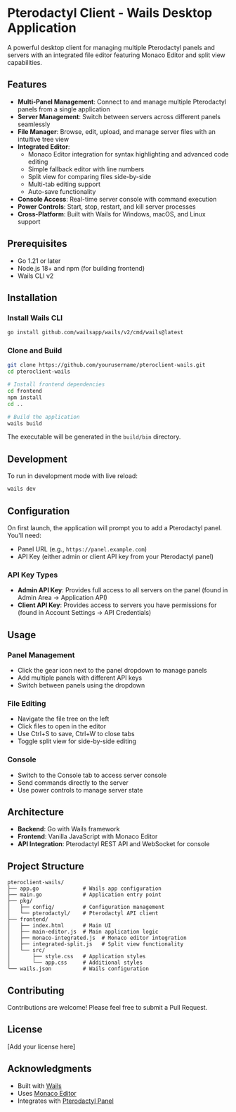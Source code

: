# Pterodactyl Client - Wails Desktop Application

A powerful desktop client for managing multiple Pterodactyl panels and servers with an integrated file editor featuring Monaco Editor and split view capabilities.

## Features

- **Multi-Panel Management**: Connect to and manage multiple Pterodactyl panels from a single application
- **Server Management**: Switch between servers across different panels seamlessly
- **File Manager**: Browse, edit, upload, and manage server files with an intuitive tree view
- **Integrated Editor**: 
  - Monaco Editor integration for syntax highlighting and advanced code editing
  - Simple fallback editor with line numbers
  - Split view for comparing files side-by-side
  - Multi-tab editing support
  - Auto-save functionality
- **Console Access**: Real-time server console with command execution
- **Power Controls**: Start, stop, restart, and kill server processes
- **Cross-Platform**: Built with Wails for Windows, macOS, and Linux support

## Prerequisites

- Go 1.21 or later
- Node.js 18+ and npm (for building frontend)
- Wails CLI v2

## Installation

### Install Wails CLI

```bash
go install github.com/wailsapp/wails/v2/cmd/wails@latest
```

### Clone and Build

```bash
git clone https://github.com/yourusername/pteroclient-wails.git
cd pteroclient-wails

# Install frontend dependencies
cd frontend
npm install
cd ..

# Build the application
wails build
```

The executable will be generated in the `build/bin` directory.

## Development

To run in development mode with live reload:

```bash
wails dev
```

## Configuration

On first launch, the application will prompt you to add a Pterodactyl panel. You'll need:

- Panel URL (e.g., `https://panel.example.com`)
- API Key (either admin or client API key from your Pterodactyl panel)

### API Key Types

- **Admin API Key**: Provides full access to all servers on the panel (found in Admin Area → Application API)
- **Client API Key**: Provides access to servers you have permissions for (found in Account Settings → API Credentials)

## Usage

### Panel Management
- Click the gear icon next to the panel dropdown to manage panels
- Add multiple panels with different API keys
- Switch between panels using the dropdown

### File Editing
- Navigate the file tree on the left
- Click files to open in the editor
- Use Ctrl+S to save, Ctrl+W to close tabs
- Toggle split view for side-by-side editing

### Console
- Switch to the Console tab to access server console
- Send commands directly to the server
- Use power controls to manage server state

## Architecture

- **Backend**: Go with Wails framework
- **Frontend**: Vanilla JavaScript with Monaco Editor
- **API Integration**: Pterodactyl REST API and WebSocket for console

## Project Structure

```
pteroclient-wails/
├── app.go              # Wails app configuration
├── main.go             # Application entry point
├── pkg/
│   ├── config/         # Configuration management
│   └── pterodactyl/    # Pterodactyl API client
├── frontend/
│   ├── index.html      # Main UI
│   ├── main-editor.js  # Main application logic
│   ├── monaco-integrated.js  # Monaco editor integration
│   ├── integrated-split.js   # Split view functionality
│   └── src/
│       ├── style.css   # Application styles
│       └── app.css     # Additional styles
└── wails.json          # Wails configuration
```

## Contributing

Contributions are welcome! Please feel free to submit a Pull Request.

## License

[Add your license here]

## Acknowledgments

- Built with [Wails](https://wails.io/)
- Uses [Monaco Editor](https://microsoft.github.io/monaco-editor/)
- Integrates with [Pterodactyl Panel](https://pterodactyl.io/)
